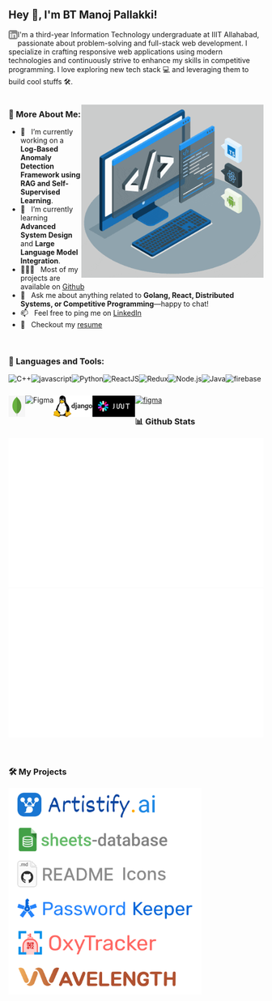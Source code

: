 ## Hey 👋, I'm BT Manoj Pallakki!
<a href='https://www.linkedin.com/in/manoj-pallakki-75b763259/'><img align='left' alt="linkedin" src="https://raw.githubusercontent.com/croocyrepo1462/croocyrepo1462/561d474902b59c7429ec22bb73e225696c27b202/assets/linkedin.svg" height='18px'/></a>

I'm a third-year Information Technology undergraduate at IIIT Allahabad, passionate about problem-solving and full-stack web development. I specialize in crafting responsive web applications using modern technologies and continuously strive to enhance my skills in competitive programming. I love exploring new tech stack 💻 and leveraging them to build cool stuffs 🛠️. 
<br/>
<br/>

<img align="right" alt="GIF" src="https://raw.githubusercontent.com/croocyrepo1462/croocyrepo1462/main/techstack.gif" width="360px"/>
  
### 🧐 More About Me:

- 🔭 &nbsp;  I’m currently working on a **Log-Based Anomaly Detection Framework using RAG and Self-Supervised Learning**.
- 🌱 &nbsp;  I’m currently learning **Advanced System Design** and **Large Language Model Integration**.
- 👨🏻‍💻 &nbsp; Most of my projects are available on [Github](https://github.com/croocyrepo1462?tab=repositories)
- 💬 &nbsp; Ask me about anything related to **Golang, React, Distributed Systems, or Competitive Programming**—happy to chat!
- 📫 &nbsp; Feel free to ping me on [LinkedIn](https://www.linkedin.com/in/manoj-pallakki-75b763259/)
- 📝 &nbsp; Checkout my [resume](https://drive.google.com/file/d/1HO3jQrcipmcu9AdooNji1VIwsszbwWjk/view?usp=sharing)

<br>

### 🔨 Languages and Tools:
<a href="https://cplusplus.com/" target="_blank"> <img align="left" src="https://github.com/rahul-jha98/README_icons/blob/main/language_and_tools/square/c%2B%2B/c%2B%2B.svg" alt="C++" height="42px"/> </a> 
<a href="https://www.javascript.com/" target="_blank"> <img align="left" src="https://github.com/rahul-jha98/README_icons/blob/main/language_and_tools/square/javascript/javascript.svg" alt="javascript" height="42px"/> </a> 
<a href="https://www.python.org" target="_blank"><img align="left" alt="Python" height ="42px" src="https://raw.githubusercontent.com/rahul-jha98/github_readme_icons/main/language_and_tools/square/python/python.svg"></a>
<a href="https://react.dev/" target="_blank"> <img align="left" alt="ReactJS" height ="42px" src="https://github.com/rahul-jha98/README_icons/blob/main/language_and_tools/square/react/react.svg"> </a>
<a href="https://redux.js.org/" target="_blank"><img align="left" alt="Redux" height ="42px" src="https://github.com/rahul-jha98/README_icons/blob/main/language_and_tools/square/redux/redux.svg"></a>
<a href="https://nodejs.org" target="_blank"><img align="left" alt="Node.js" height ="42px" src="https://raw.githubusercontent.com/rahul-jha98/github_readme_icons/main/language_and_tools/square/node/node.svg"></a>
<a href="https://www.java.com" target="_blank"><img align="left" alt="Java" height ="42px" src="https://raw.githubusercontent.com/rahul-jha98/github_readme_icons/main/language_and_tools/square/java/java.svg"></a>
<a href="https://firebase.google.com/" target="_blank"> <img align="left" src="https://raw.githubusercontent.com/rahul-jha98/github_readme_icons/main/language_and_tools/square/firebase/firebase.svg" alt="firebase" height ="42px"/> </a>
<a href="https://www.mongodb.com/" target="_blank"><img align="left" alt="MongoDB" height ="42px" src="https://github.com/croocyrepo1462/logo/blob/main/mongo.svg"></a>
<a href="https://aws.amazon.com/" target="_blank"> <img src="https://github.com/rahul-jha98/README_icons/blob/main/language_and_tools/square/aws/aws.svg" alt="figma" height='42px'/> </a>
<a href="https://www.figma.com/" target="_blank"><img align="left" alt="Figma" height ="42px" src="https://github.com/rahul-jha98/README_icons/blob/main/language_and_tools/square/figma/figma.svg"></a>
<a href="https://www.linux.org/" target="_blank"><img align="left" alt="Linux" height ="42px" src="https://github.com/croocyrepo1462/logo/blob/main/Tux.svg"></a>
<a href="https://www.djangoproject.com/" target="_blank"><img align="left" alt="Django" height ="42px" src="https://github.com/croocyrepo1462/logo/blob/main/django.svg"></a>
<a href="https://jwt.io/" target="_blank"><img align="left" alt="JWT" height ="42px" src="https://github.com/croocyrepo1462/logo/blob/main/jwt.svg"></a>
<br>


### 📊 Github Stats
<a href='https://github.com/rahul-jha98/github-stats-transparent'>
  
![Stats Overview](https://raw.githubusercontent.com/rahul-jha98/github-stats-transparent/output/generated/overview.svg)
![Most Used Languages](https://raw.githubusercontent.com/rahul-jha98/github-stats-transparent/output/generated/languages.svg)

</a>

<br>

### 🛠️ My Projects
<a href="https://github.com/croocyrepo1462/ChefkartBackend-main/tree/main/ChefkartBackend-main" target="_blank"> <img alt="Chefkart" src="./projects/artistify.svg" height="68" align="left"> </a>
<a href="https://github.com/croocyrepo1462/collab-cloud-code1" target="_blank"> <img alt="collab-cloud-code1" src="./projects/sheetsdatabase.svg"  height="68" align="left"> </a>
<a href="https://github.com/croocyrepo1462/Bank-Customer-Segmentation" target="_blank"> <img alt="Bank-Customer-Segmentation" src="./projects/readmeicons.svg" height="68" align="left"> </a>
<a href="https://github.com/croocyrepo1462/ChatApp-FileTransfer" target="_blank"> <img alt="ChatApp-FileTransfer" src="./projects/passwordkeeper.svg" height="68" align="left"> </a>
<a href="https://github.com/croocyrepo1462/Rakt-Bank" target="_blank"> <img alt="Rakt-Bank" src="./projects/oxytracker.svg" height="68" align="left"> </a>
<a href="https://github.com/croocyrepo1462/DMRC" target="_blank"> <img alt="DMRC" src="./projects/wavelength.svg" height="68" align="left"> </a>
